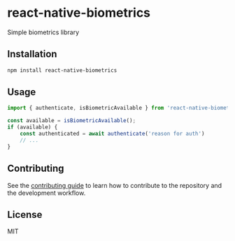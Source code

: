 # react-native-biometrics

Simple biometrics library

## Installation


```sh
npm install react-native-biometrics
```


## Usage


```js
import { authenticate, isBiometricAvailable } from 'react-native-biometrics';

const available = isBiometricAvailable();
if (available) {
    const authenticated = await authenticate('reason for auth')
    // ...
}
```


## Contributing

See the [contributing guide](CONTRIBUTING.md) to learn how to contribute to the repository and the development workflow.

## License

MIT

